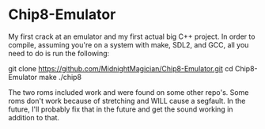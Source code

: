 # Chip8-Emulator


My first crack at an emulator and my first actual big C++ project. In order to compile, assuming you're on a system with make, SDL2, and GCC, all you need to do is run the following:

git clone https://github.com/MidnightMagician/Chip8-Emulator.git
cd Chip8-Emulator
make
./chip8 <rom file name>
  
The two roms included work and were found on some other repo's. Some roms don't work because of stretching and WILL cause a segfault. In the future, I'll probably fix that in the future and get the sound working in addition to that. 

